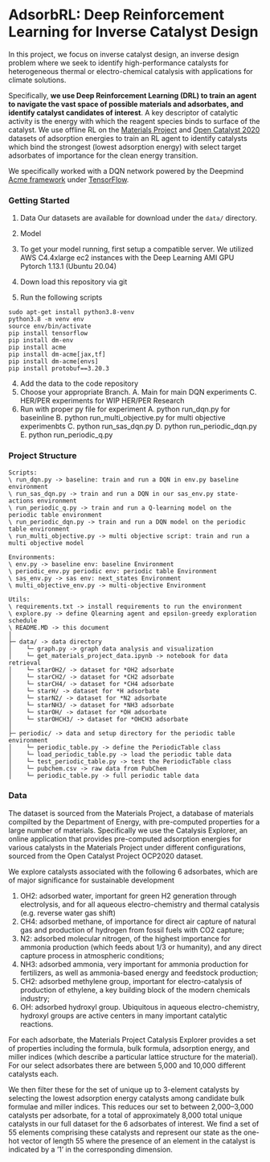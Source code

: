 # AdsorbRL: Deep Reinforcement Learning for Inverse Catalyst Design

In this project, we focus on inverse catalyst design, an inverse design problem where we seek to identify high-performance catalysts for heterogeneous thermal or electro-chemical catalysis with applications for climate solutions.

Specifically, **we use Deep Reinforcement Learning (DRL) to train an agent to navigate the vast space of possible materials and adsorbates, and identify catalyst candidates of interest**. A key descriptor of catalytic activity is the energy with which the reagent species binds to surface of the catalyst. We  use offline RL on the [Materials Project]() and [Open Catalyst 2020]() datasets of adsorption energies to train an RL agent to identify catalysts which bind the strongest (lowest adsorption energy) with select target adsorbates of importance for the clean energy transition.

We specifically worked with a DQN network powered by the Deepmind [Acme framework]() under [TensorFlow]().


### Getting Started

1.  Data
Our datasets are available for download under the `data/` directory.

2.  Model
  1.  To get your model running, first setup a compatible server.  We utilized AWS C4.4xlarge ec2 instances with the Deep Learning AMI GPU Pytorch 1.13.1 (Ubuntu 20.04)
  2.  Down load this repository via git
  3.  Run the following scripts

  ```
  sudo apt-get install python3.8-venv
  python3.8 -m venv env
  source env/bin/activate
  pip install tensorflow
  pip install dm-env
  pip install acme
  pip install dm-acme[jax,tf]
  pip install dm-acme[envs]
  pip install protobuf==3.20.3
  ```

  4. Add the data to the code repository
  5. Choose your appropriate Branch.
      A. Main for main DQN experiments
      C. HER/PER experiments for WIP HER/PER Research
  6.  Run with proper py file for experiment
      A. python run_dqn.py for baseinline
      B. python run_multi_objective.py for multi objective experimenbts
      C. python run_sas_dqn.py
      D. python run_periodic_dqn.py
      E. python run_periodic_q.py

### Project Structure

```
Scripts:
\ run_dqn.py -> baseline: train and run a DQN in env.py baseline environment
\ run_sas_dqn.py -> train and run a DQN in our sas_env.py state-actions environment
\ run_periodic_q.py -> train and run a Q-learning model on the periodic table environment
\ run_periodic_dqn.py -> train and run a DQN model on the periodic table environment
\ run_multi_objective.py -> multi objective script: train and run a multi objective model

Environments:
\ env.py -> baseline env: baseline Environment
\ periodic_env.py periodic env: periodic table Environment
\ sas_env.py -> sas env: next_states Environment
\ multi_objective_env.py -> multi-objective Environment

Utils:
\ requirements.txt -> install requirements to run the environment
\ explore.py -> define Qlearning agent and epsilon-greedy exploration schedule
\ README.MD -> this document
│
├─ data/ -> data directory
│    └─ graph.py -> graph data analysis and visualization
│    └─ get_materials_project_data.ipynb -> notebook for data retrieval
│    └─ starOH2/ -> dataset for *OH2 adsorbate
│    └─ starCH2/ -> dataset for *CH2 adsorbate
│    └─ starCH4/ -> dataset for *CH4 adsorbate
│    └─ starH/ -> dataset for *H adsorbate
│    └─ starN2/ -> dataset for *N2 adsorbate
│    └─ starNH3/ -> dataset for *NH3 adsorbate
│    └─ starOH/ -> dataset for *OH adsorbate
│    └─ starOHCH3/ -> dataset for *OHCH3 adsorbate
│
├─ periodic/ -> data and setup directory for the periodic table environment
│    └─ periodic_table.py -> define the PeriodicTable class
│    └─ load_periodic_table.py -> load the periodic table data
│    └─ test_periodic_table.py -> test the PeriodicTable class
│    └─ pubchem.csv -> raw data from PubChem
│    └─ periodic_table.py -> full periodic table data

```

### Data
The dataset is sourced from the Materials Project, a database of materials compilted by the Department of Energy, with pre-computed properties for a large number of materials.  Specifically we use the Catalysis Explorer, an online application that provides pre-computed adsorption energies for various catalysts in the Materials Project under different configurations, sourced from the Open Catalyst Project OCP2020 dataset.  

We explore catalysts associated with the following 6 adsorbates, which are of major significance for sustainable development
1.  OH2: adsorbed water, important for green H2 generation through electrolysis, and for all aqueous electro-chemistry and thermal catalysis (e.g. reverse water gas shift)
2. CH4: adsorbed methane, of importance for direct air capture of natural gas and production of hydrogen from fossil fuels with CO2 capture;
3.  N2: adsorbed molecular nitrogen, of the highest importance for ammonia production (which feeds about 1/3 or humanity), and any direct capture process in atmospheric conditions;
4.  NH3: adsorbed ammonia, very important for ammonia production for fertilizers, as well as ammonia-based energy and feedstock production;
5.  CH2: adsorbed methylene group, important for electro-catalysis of production of ethylene, a key building block of the modern chemicals industry;
 6.  OH: adsorbed hydroxyl group. Ubiquitous in aqueous electro-chemistry, hydroxyl groups are active centers in many important catalytic reactions.

For each adsorbate, the Materials Project Catalysis Explorer provides a set of properties including the formula, bulk formula, adsorption energy, and miller indices (which describe a particular lattice structure for the material). For our select adsorbates there are between 5,000 and 10,000 different catalysts each.

We then filter these for the set of unique up to 3-element catalysts by selecting the lowest adsorption energy catalysts among candidate bulk formulae and miller indices. This reduces our set to between 2,000–3,000 catalysts per adsorbate, for a total of approximately 8,000 total unique catalysts in our full dataset for the 6 adsorbates of interest. We find a set of 55 elements comprising these catalysts and represent our state as the one-hot vector of length 55 where the presence of an element in the catalyst is indicated by a ’1’ in the corresponding dimension.
